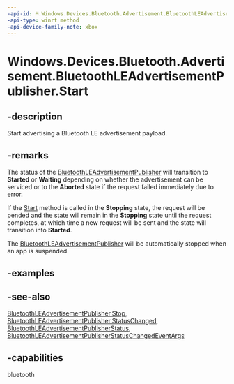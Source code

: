 ```yaml
---
-api-id: M:Windows.Devices.Bluetooth.Advertisement.BluetoothLEAdvertisementPublisher.Start
-api-type: winrt method
-api-device-family-note: xbox
---
```


<!-- Method syntax
public void Start()
-->

# Windows.Devices.Bluetooth.Advertisement.BluetoothLEAdvertisementPublisher.Start

## -description
Start advertising a Bluetooth LE advertisement payload.

## -remarks
The status of the [BluetoothLEAdvertisementPublisher](bluetoothleadvertisementpublisher.md) will transition to **Started** or **Waiting** depending on whether the advertisement can be serviced or to the **Aborted** state if the request failed immediately due to error.

If the [Start](bluetoothleadvertisementpublisher_start_1587696324.md) method is called in the **Stopping** state, the request will be pended and the state will remain in the **Stopping** state until the request completes, at which time a new request will be sent and the state will transition into **Started**.

The [BluetoothLEAdvertisementPublisher](bluetoothleadvertisementpublisher.md) will be automatically stopped when an app is suspended.

## -examples

## -see-also
[BluetoothLEAdvertisementPublisher.Stop](bluetoothleadvertisementpublisher_stop_1201535524.md), [BluetoothLEAdvertisementPublisher.StatusChanged](bluetoothleadvertisementpublisher_statuschanged.md), [BluetoothLEAdvertisementPublisherStatus](bluetoothleadvertisementpublisherstatus.md), [BluetoothLEAdvertisementPublisherStatusChangedEventArgs](bluetoothleadvertisementpublisherstatuschangedeventargs.md)
## -capabilities
bluetooth
